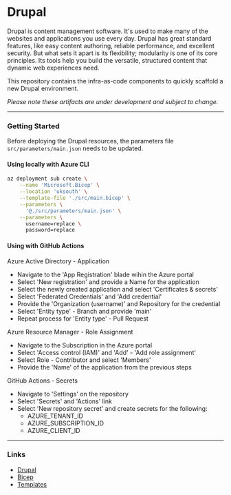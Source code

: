 # Drupal

Drupal is content management software. It's used to make many of the websites and applications you use every day. Drupal has great standard features, like easy content authoring, reliable performance, and excellent security. But what sets it apart is its flexibility; modularity is one of its core principles. Its tools help you build the versatile, structured content that dynamic web experiences need.

This repository contains the infra-as-code components to quickly scaffold a new Drupal environment.

_Please note these artifacts are under development and subject to change._

---

### Getting Started

Before deploying the Drupal resources, the parameters file `src/parameters/main.json` needs to be updated.

#### Using locally with Azure CLI

```bash
az deployment sub create \
    --name 'Microsoft.Bicep' \
    --location 'uksouth' \
    --template-file './src/main.bicep' \
    --parameters \
      '@./src/parameters/main.json' \
    --parameters \
      username=replace \
      password=replace
```

#### Using with GitHub Actions

Azure Active Directory - Application

- Navigate to the 'App Registration' blade wihin the Azure portal
- Select 'New registration' and provide a Name for the application
- Select the newly created application and select 'Certificates & secrets'
- Select 'Federated Credentials' and 'Add credential'
- Provide the 'Organization (username)' and Repository for the credential
- Select 'Entity type' - Branch and provide 'main'
- Repeat process for 'Entity type' - Pull Request

Azure Resource Manager - Role Assignment

- Navigate to the Subscription in the Azure portal
- Select 'Access control (IAM)' and 'Add' - 'Add role assignment'
- Select Role - Contributor and select 'Members'
- Provide the 'Name' of the application from the previous steps

GitHub Actions - Secrets

- Navigate to 'Settings' on the repository
- Select 'Secrets' and 'Actions' link
- Select 'New repository secret' and create secrets for the following:
  - AZURE_TENANT_ID
  - AZURE_SUBSCRIPTION_ID
  - AZURE_CLIENT_ID

---

### Links

- [Drupal](https://www.drupal.org/)
- [Bicep](https://github.com/Azure/bicep)
- [Templates](https://learn.microsoft.com/azure/templates/)
